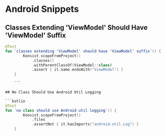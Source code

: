 #  Android Snippets

## Classes Extending 'ViewModel' Should Have 'ViewModel' Suffix

```kotlin
@Test
fun `classes extending 'ViewModel' should have 'ViewModel' suffix`() {
        Konsist.scopeFromProject()
            .classes()
            .withParentClassOf(ViewModel::class)
            .assert { it.name.endsWith("ViewModel") }
    }

    ```

## No Class Should Use Android Util Logging

```kotlin
@Test
fun `no class should use Android util logging`() {
        Konsist.scopeFromProject()
            .files
            .assertNot { it.hasImports("android.util.Log") }
    }
```

